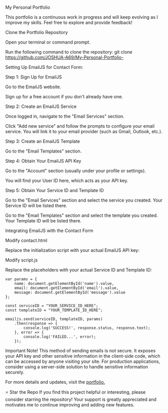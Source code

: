 My Personal Portfolio

This portfolio is a continuous work in progress and will keep evolving as I improve my skills. Feel free to explore and provide feedback!

Clone the Portfolio Repository

Open your terminal or command prompt.

Run the following command to clone the repository:
git clone https://github.com/JOSHUA-A69/My-Personal-Portfolio-

Setting Up EmailJS for Contact Form:

Step 1: Sign Up for EmailJS

Go to the EmailJS website.

Sign up for a free account if you don't already have one.

Step 2: Create an EmailJS Service

Once logged in, navigate to the "Email Services" section.

Click "Add new service" and follow the prompts to configure your email service. You will link it to your email provider (such as Gmail, Outlook, etc.).

Step 3: Create an EmailJS Template

Go to the "Email Templates" section.

Step 4: Obtain Your EmailJS API Key

Go to the "Account" section (usually under your profile or settings).

You will find your User ID here, which acts as your API key.

Step 5: Obtain Your Service ID and Template ID

Go to the "Email Services" section and select the service you created. Your Service ID will be listed there.

Go to the "Email Templates" section and select the template you created. Your Template ID will be listed there.

Integrating EmailJS with the Contact Form

Modify contact.html


Replace the initialization script with your actual EmailJS API key:

<script type="text/javascript">

    (function () { emailjs.init("YOUR_API_KEY_HERE");
    })
    ();

</script>


Modify script.js


Replace the placeholders with your actual Service ID and Template ID:

    var params = {
        name: document.getElementById('name').value,
        email: document.getElementById('email').value,
        message: document.getElementById('message').value
    };

    const serviceID = "YOUR_SERVICE_ID_HERE";
    const templateID = "YOUR_TEMPLATE_ID_HERE";

    emailjs.send(serviceID, templateID, params)
        .then(response => {
            console.log('SUCCESS!', response.status, response.text);
        }, error => {
            console.log('FAILED...', error);
        });



Important Note!
This method of sending emails is not secure. It exposes your API key and other sensitive information in the client-side code, which can be accessed by anyone visiting your site. For production applications, consider using a server-side solution to handle sensitive information securely.

For more details and updates, visit the <a href="https://joshua-a69.github.io/My-Personal-Portfolio-/">portfolio.</a>

⭐️ Star the Repo
If you find this project helpful or interesting, please consider starring the repository! Your support is greatly appreciated and motivates me to continue improving and adding new features.
